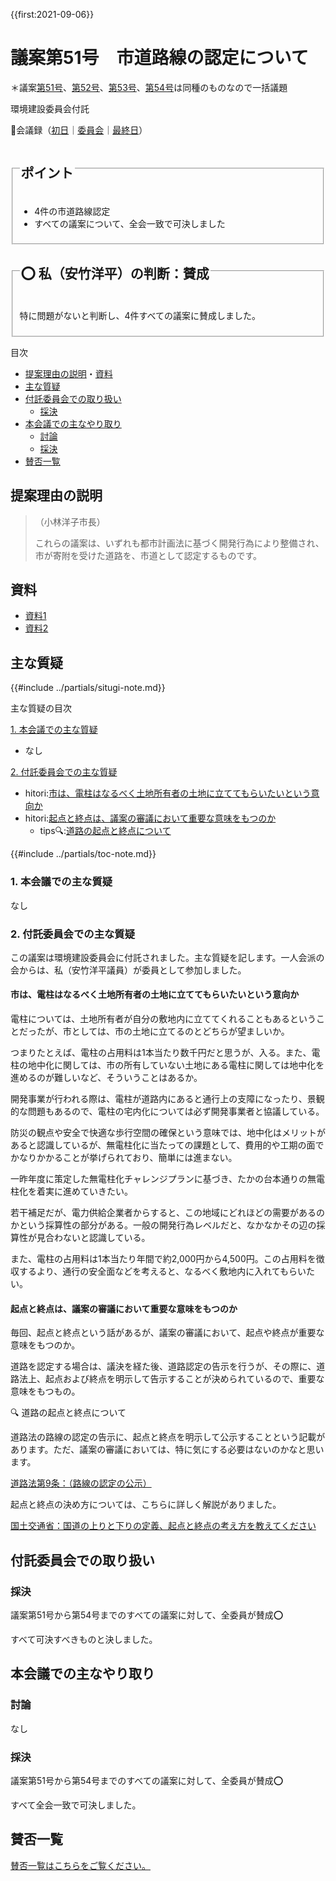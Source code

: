 {{first:2021-09-06}}

# 議案第51号　市道路線の認定について

＊議案[第51号](./gian-51.md)、[第52号](./gian-52.md)、[第53号](./gian-53.md)、[第54号](./gian-54.md)は同種のものなので一括議題

<i class="fa fa-gavel" aria-hidden="true"></i> 環境建設委員会付託

<p id="read-kaigiroku">📄会議録（<a href="https://ssp.kaigiroku.net/tenant/kodaira/SpMinuteView.html?council_id=1240&schedule_id=2&minute_id=559&is_search=true">初日</a>｜<a href="https://ssp.kaigiroku.net/tenant/kodaira/SpMinuteView.html?council_id=1251&schedule_id=2&minute_id=47&is_search=true">委員会</a>｜<a href="https://ssp.kaigiroku.net/tenant/kodaira/SpMinuteView.html?council_id=1240&schedule_id=6&minute_id=608&is_search=true">最終日</a>）</p>

<fieldset class="pnt">
  <legend><h2>ポイント</h2></legend>

- 4件の市道路線認定
- すべての議案について、全会一致で可決しました

</fieldset>

<fieldset class="sanpi">
  <legend><h2>⭕️ 私（安竹洋平）の判断：賛成</h2></legend>

特に問題がないと判断し、4件すべての議案に賛成しました。

</fieldset>

<div class="toc">

目次

- [提案理由の説明](#提案理由の説明)・[資料](#資料)
- [主な質疑](#主な質疑)
- [付託委員会での取り扱い](#付託委員会での取り扱い)
  - [採決](#採決)
- [本会議での主なやり取り](#本会議での主なやり取り)
  - [討論](#討論)
  - [採決](#採決-1)
- [賛否一覧](#賛否一覧)

</div>

## 提案理由の説明

>（小林洋子市長）
>
> これらの議案は、いずれも都市計画法に基づく開発行為により整備され、市が寄附を受けた道路を、市道として認定するものです。

## 資料

- [資料1](https://ssp.kaigiroku.net/tenant/kodaira/SpMaterial.html?tenant_id=165&power_user=false&view_years=&council_id=1241&schedule_id=43&minute_id=1&is_search=true)
- [資料2](https://ssp.kaigiroku.net/tenant/kodaira/SpMaterial.html?tenant_id=165&power_user=false&view_years=&council_id=1241&schedule_id=48&minute_id=1&is_search=true)

<div class="ippan-situgi">

## 主な質疑
{{#include ../partials/situgi-note.md}}


<div class="toc">

主な質疑の目次

[1. 本会議での主な質疑](#1-本会議での主な質疑)

- なし

[2. 付託委員会での主な質疑](#2-付託委員会での主な質疑)

- hitori:[市は、電柱はなるべく土地所有者の土地に立ててもらいたいという意向か](#市は電柱はなるべく土地所有者の土地に立ててもらいたいという意向か)
- hitori:[起点と終点は、議案の審議において重要な意味をもつのか](#起点と終点は議案の審議において重要な意味をもつのか)
  - tips🔍:[道路の起点と終点について](#道路の起点と終点について)

{{#include ../partials/toc-note.md}}

</div>

### 1. 本会議での主な質疑
なし

### 2. 付託委員会での主な質疑

この議案は環境建設委員会に付託されました。主な質疑を記します。一人会派の会からは、私（安竹洋平議員）が委員として参加しました。

#### 市は、電柱はなるべく土地所有者の土地に立ててもらいたいという意向か

<div class="bln bleft yasutake" data-speaker="⭐️安竹洋平議員（一人会派の会）">

電柱については、土地所有者が自分の敷地内に立ててくれることもあるということだったが、市としては、市の土地に立てるのとどちらが望ましいか。

</div>

<div class="bln bleft yasutake" data-speaker="⭐️安竹洋平議員（一人会派の会）">

つまりたとえば、電柱の占用料は1本当たり数千円だと思うが、入る。また、電柱の地中化に関しては、市の所有していない土地にある電柱に関しては地中化を進めるのが難しいなど、そういうことはあるか。

</div>

<div class="bln bright" data-speaker="道路課長補佐（佐藤）">

開発事業が行われる際は、電柱が道路内にあると通行上の支障になったり、景観的な問題もあるので、電柱の宅内化については必ず開発事業者と協議している。

</div>

<div class="bln bright" data-speaker="道路課長補佐（佐藤）">

防災の観点や安全で快適な歩行空間の確保という意味では、地中化はメリットがあると認識しているが、無電柱化に当たっての課題として、費用的や工期の面でかなりかかることが挙げられており、簡単には進まない。

</div>

<div class="bln bright" data-speaker="道路課長補佐（佐藤）">

一昨年度に策定した無電柱化チャレンジプランに基づき、たかの台本通りの無電柱化を着実に進めていきたい。

</div>

<div class="bln bright" data-speaker="都市建設担当部長（清水）">

若干補足だが、電力供給企業者からすると、この地域にどれほどの需要があるのかという採算性の部分がある。一般の開発行為レベルだと、なかなかその辺の採算性が見合わないと認識している。

</div>

<div class="bln bright" data-speaker="道路課長補佐（佐藤）">

また、電柱の占用料は1本当たり年間で約2,000円から4,500円。この占用料を徴収するより、通行の安全面などを考えると、なるべく敷地内に入れてもらいたい。

</div>

#### 起点と終点は、議案の審議において重要な意味をもつのか

<div class="bln bleft yasutake" data-speaker="⭐️安竹洋平議員（一人会派の会）">

毎回、起点と終点という話があるが、議案の審議において、起点や終点が重要な意味をもつのか。

</div>

<div class="bln bright" data-speaker="道路課長補佐（佐藤）">

道路を認定する場合は、議決を経た後、道路認定の告示を行うが、その際に、道路法上、起点および終点を明示して告示することが決められているので、重要な意味をもつもの。

</div>

<div class="tips" id="道路の起点と終点について">

🔍 道路の起点と終点について

道路法の路線の認定の告示に、起点と終点を明示して公示することという記載があります。ただ、議案の審議においては、特に気にする必要はないのかなと思います。

[道路法第9条：（路線の認定の公示）](https://elaws.e-gov.go.jp/document?lawid=327AC1000000180)

起点と終点の決め方については、こちらに詳しく解説がありました。

[国土交通省：国道の上りと下りの定義、起点と終点の考え方を教えてください](https://www.mlit.go.jp/road/soudan/soudan_01a_03.html)

</div>


</div>

## 付託委員会での取り扱い
### 採決
議案第51号から第54号までのすべての議案に対して、全委員が賛成⭕️

すべて可決すべきものと決しました。

## 本会議での主なやり取り
### 討論
なし

### 採決
議案第51号から第54号までのすべての議案に対して、全委員が賛成⭕️

すべて全会一致で可決しました。

## 賛否一覧
[賛否一覧はこちらをご覧ください。](./index.md#賛否)